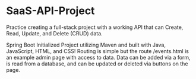 # SaaS-API-Project
Practice creating a full-stack project with a working API that can Create, Read, Update, and Delete (CRUD) data.

Spring Boot Initialized Project utilizing Maven and built with Java, JavaScript, HTML, and CSS! Routing is simple but the route /events.html is an example admin page with access to data. Data can be added via a form, is read from a database, and can be updated or deleted via buttons on the page.
